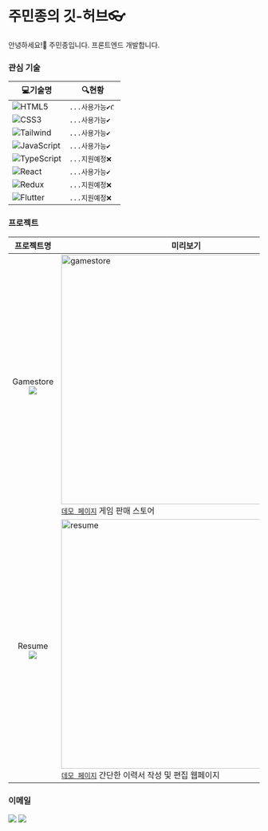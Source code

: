 # 주민종의 깃-허브👓
안녕하세요!👋 주민종입니다. 프론트엔드 개발합니다.

### 관심 기술
| 💻기술명  | 🔍현황 |
| ------------- | ------------- |
| ![HTML5](https://img.shields.io/badge/-HTML5-E34F26?style=flat&logo=HTML5&logoColor=white)  | <code>...사용가능✔️<img src="https://www.svgrepo.com/show/410398/check.svg" intrinsicsize="512 x 512" width="12" height="12" srcset="https://www.svgrepo.com/show/410398/check.svg 4x" alt="Check SVG Vector" title="Check SVG Vector"></code> |
| ![CSS3](https://img.shields.io/badge/-CSS3-1572B6?style=flat&logo=HTML5&logoColor=white)  | `...사용가능✔️` |
| ![Tailwind](https://img.shields.io/badge/-Tailwind-06B6D4?style=flat&logo=TailwindCSS&logoColor=white)  | `...사용가능✔️` |
| ![JavaScript](https://img.shields.io/badge/-JavaScript-F7DF1E?style=flat&logo=JavaScript&logoColor=black)  | `...사용가능✔️` |
| ![TypeScript](https://img.shields.io/badge/-TypeScript-3178C6?style=flat&logo=TypeScript&logoColor=white)  | `...지원예정❌` |
| ![React](https://img.shields.io/badge/-React-20232a?style=flat&logo=React)  | `...사용가능✔️` |
| ![Redux](https://img.shields.io/badge/-Redux-764ABC?style=flat&logo=Redux)  | `...지원예정❌` |
| ![Flutter](https://img.shields.io/badge/-Flutter-02569B?style=flat&logo=Flutter)  | `...지원예정❌` |

### 프로젝트
| 프로젝트명 | 미리보기 |
| :---: | --- |
| Gamestore</br><a href="https://github.com/wnalsals123/GameStore_Project"><img src="https://img.shields.io/badge/-GitHub-181717?style=flat&logo=GitHub&logoColor=white"></img></a> | <img src="https://user-images.githubusercontent.com/44563747/192572414-8a338adf-b9a3-41b9-8c41-c9525ad66712.png" alt="gamestore" width='500'></img></br>[`데모 페이지`](https://jmj-game-store.netlify.app) 게임 판매 스토어 |
| Resume</br><a href="https://github.com/wnalsals123/Resume_Project"><img src="https://img.shields.io/badge/-GitHub-181717?style=flat&logo=GitHub&logoColor=white"></img></a> | <img src="https://user-images.githubusercontent.com/44563747/192572418-c270d9ca-b559-46cc-833f-06fded77c92c.png" alt="resume" width='500'></img></br>[`데모 페이지`](https://jmj-resume-page.netlify.app) 간단한 이력서 작성 및 편집 웹페이지 |

### 이메일
<a href="mailto:wnalsals1127@gmail.com"><img src="https://img.shields.io/badge/-wnalsals1127@gmail.com-EA4335?style=flat&logo=gmail&logoColor=white"></img></a>
<a href="mailto:wnalsals12@naver.com"><img src="https://img.shields.io/badge/-wnalsals12@naver.com-03C75A?style=flat&logo=naver&logoColor=white"></img></a>

